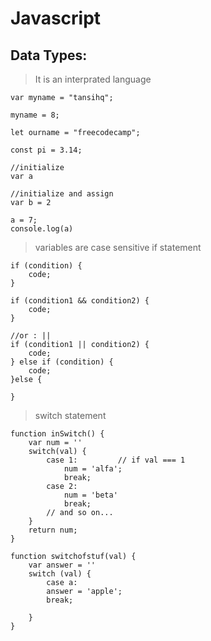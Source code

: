 # Javascript
## Data Types:
> It is an interprated language

```
var myname = "tansihq";

myname = 8;

let ourname = "freecodecamp";

const pi = 3.14;

//initialize 
var a

//initialize and assign
var b = 2

a = 7;
console.log(a)
```

> variables are case sensitive
> if statement
```
if (condition) {
    code;
}

if (condition1 && condition2) {
    code;
}

//or : ||
if (condition1 || condition2) {
    code;
} else if (condition) {
    code;
}else {

}
```

> switch statement
```
function inSwitch() {
    var num = ''
    switch(val) {
        case 1:         // if val === 1
            num = 'alfa';
            break;
        case 2:
            num = 'beta'
            break;
        // and so on...
    }
    return num;
}
```

```
function switchofstuf(val) {
    var answer = ''
    switch (val) {
        case a:
        answer = 'apple';
        break;
    
    }
}
```